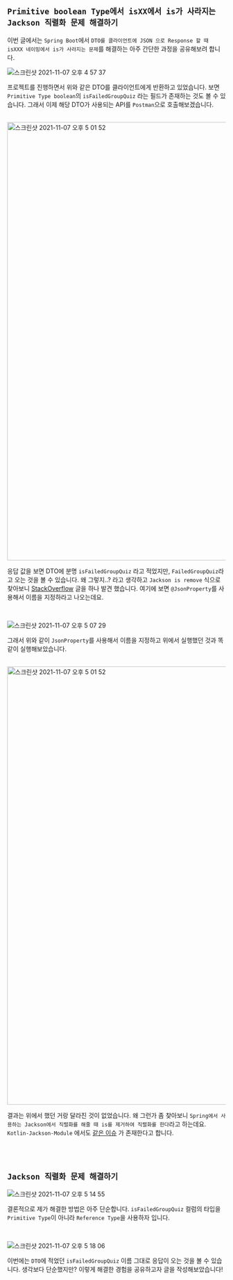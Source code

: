 ## `Primitive boolean Type에서 isXX에서 is가 사라지는 Jackson 직렬화 문제 해결하기`

이번 글에서는 `Spring Boot`에서 `DTO를 클라이언트에 JSON 으로 Response 할 때 isXXX 네이밍에서 is가 사라지는 문제`를 해결하는 아주 간단한 과정을 공유해보려 합니다. 

![스크린샷 2021-11-07 오후 4 57 37](https://user-images.githubusercontent.com/45676906/140637159-31283fd7-a713-4350-be08-f74f08c8c520.png)

프로젝트를 진행하면서 위와 같은 DTO를 클라이언트에게 반환하고 있었습니다. 보면 `Primitive Type boolean`의 `isFailedGroupQuiz` 라는 필드가 존재하는 것도 볼 수 있습니다. 그래서 이제 해당 DTO가 사용되는 API를 `Postman`으로 호출해보겠습니다. 

<br>

<img width="1008" alt="스크린샷 2021-11-07 오후 5 01 52" src="https://user-images.githubusercontent.com/45676906/140637246-9faadb28-eec7-4d57-9877-31f2a43dd951.png">

응답 값을 보면 DTO에 분명 `isFailedGroupQuiz` 라고 적었지만, `FailedGroupQuiz`라고 오는 것을 볼 수 있습니다. 왜 그렇지..? 라고 생각하고 `Jackson is remove` 식으로 찾아보니 [StackOverflow](https://stackoverflow.com/questions/32270422/jackson-renames-primitive-boolean-field-by-removing-is) 글을 하나 발견 했습니다. 여기에 보면 `@JsonProperty`를 사용해서 이름을 지정하라고 나오는데요. 

<br>

![스크린샷 2021-11-07 오후 5 07 29](https://user-images.githubusercontent.com/45676906/140637385-4bdd751b-594b-4602-83ed-082c652f226e.png)

그래서 위와 같이 `JsonProperty`를 사용해서 이름을 지정하고 위에서 실행했던 것과 똑같이 실행해보았습니다. 

<br>

<img width="1008" alt="스크린샷 2021-11-07 오후 5 01 52" src="https://user-images.githubusercontent.com/45676906/140637246-9faadb28-eec7-4d57-9877-31f2a43dd951.png">

결과는 위에서 했던 거랑 달라진 것이 없었습니다. 왜 그런가 좀 찾아보니 `Spring에서 사용하는 Jackson에서 직렬화를 해줄 때 is를 제거하여 직렬화를 한다`라고 하는데요. `Kotlin-Jackson-Module` 에서도 [같은 이슈](https://github.com/FasterXML/jackson-module-kotlin/issues/80) 가 존재한다고 합니다. 

<br> <br>

## `Jackson 직렬화 문제 해결하기`

![스크린샷 2021-11-07 오후 5 14 55](https://user-images.githubusercontent.com/45676906/140637551-59fced9d-47a9-4745-80a6-fc7639b3df65.png)

결론적으로 제가 해결한 방법은 아주 단순합니다. `isFailedGroupQuiz` 컬럼의 타입을 `Primitive Type`이 아니라 `Reference Type`을 사용하자 입니다. 

<br>

![스크린샷 2021-11-07 오후 5 18 06](https://user-images.githubusercontent.com/45676906/140637645-84455067-1a77-4f5e-982d-533beccf7595.png)

이번에는 `DTO`에 적었던 `isFailedGroupQuiz` 이름 그대로 응답이 오는 것을 볼 수 있습니다. 생각보다 단순했지만? 이렇게 해결한 경험을 공유하고자 글을 작성해보았습니다!   